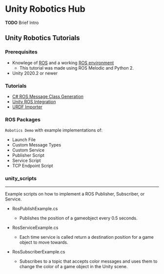 # Unity Robotics Hub

**TODO** Brief Intro

## Unity Robotics Tutorials
### Prerequisites
- Knowlege of [ROS](https://www.ros.org/) and a working [ROS environment](https://www.ros.org/install/)
	- This tutorial was made using ROS Melodic and Python 2.
- Unity 2020.2 or newer

### Tutorials
- [C# ROS Message Class Generation](tutorials/unity_ros_message_generation/message_generation_tutorial.md)
- [Unity ROS Integration](tutorials/ros_unity_integration/README.md)
- [URDF Importer](tutorials/urdf_importer/urdf_tutorial.md)

### ROS Packages

`Robotics Demo` with example implementations of:

- Launch File
- Custom Message Types
- Custom Service
- Publisher Script
- Service Script
- TCP Endpoint Script


### unity_scripts
---

Example scripts on how to implement a ROS Publisher, Subscriber, or Service.

- RosPublishExample.cs
	- Publishes the position of a gameobject every 0.5 seconds.

- RosServiceExample.cs
	- Each time service is called return a destination position for a game object to move towards.

- RosSubscriberExample.cs
	- Subscribes to a topic that accepts color messages and uses them to change the color of a game object in the Unity scene.